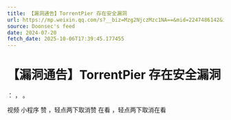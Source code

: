 ```yaml
---
title: 【漏洞通告】TorrentPier 存在安全漏洞
url: https://mp.weixin.qq.com/s?__biz=Mzg2NjczMzc1NA==&mid=2247486142&idx=3&sn=f26f338e7099dbd0381634c4bc6750c7
source: Doonsec's feed
date: 2024-07-20
fetch_date: 2025-10-06T17:39:45.177455
---
```


# 【漏洞通告】TorrentPier 存在安全漏洞

：
，
。

视频
小程序
赞
，轻点两下取消赞
在看
，轻点两下取消在看